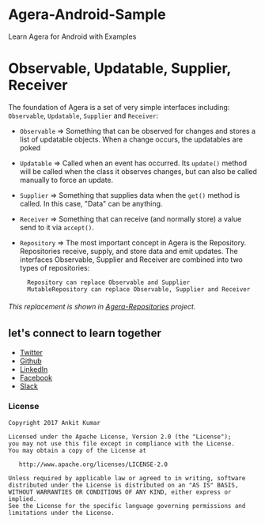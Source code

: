 # Agera-Android-Sample
Learn Agera for Android with Examples


# Observable, Updatable, Supplier, Receiver

The foundation of Agera is a set of very simple interfaces including: `Observable`, `Updatable`, `Supplier` and `Receiver`:

* `Observable` => Something that can be observed for changes and stores a list of updatable objects. When a change occurs, the updatables are poked
* `Updatable` => Called when an event has occurred. Its `update()` method will be called when the class it observes changes, but can also be called manually to force an update.
* `Supplier` => Something that supplies data when the `get()` method is called. In this case, "Data" can be anything.
* `Receiver` => Something that can receive (and normally store) a value send to it via `accept()`.
* `Repository` => The most important concept in Agera is the Repository. Repositories receive, supply, and store data and emit updates. The interfaces Observable, Supplier and Receiver are combined into two types of repositories:


        Repository can replace Observable and Supplier
        MutableRepository can replace Observable, Supplier and Receiver
    
###### This replacement is shown in [Agera-Repositories](https://github.com/AnkitDroidGit/Agera-Repositories) project.



## let's connect to learn together
- [Twitter](https://twitter.com/KumarAnkitRKE)
- [Github](https://github.com/AnkitDroidGit)
- [LinkedIn](https://www.linkedin.com/in/kumarankitkumar/)
- [Facebook](https://www.facebook.com/freeankit)
- [Slack](https://ankitdroid.slack.com)

### License

    Copyright 2017 Ankit Kumar
    
    Licensed under the Apache License, Version 2.0 (the "License");
    you may not use this file except in compliance with the License.
    You may obtain a copy of the License at

       http://www.apache.org/licenses/LICENSE-2.0

    Unless required by applicable law or agreed to in writing, software
    distributed under the License is distributed on an "AS IS" BASIS,
    WITHOUT WARRANTIES OR CONDITIONS OF ANY KIND, either express or implied.
    See the License for the specific language governing permissions and
    limitations under the License.

